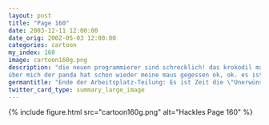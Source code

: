 ```yaml
---
layout: post
title: "Page 160"
date: 2003-12-11 12:00:00
date_orig: 2002-05-03 12:00:00
categories: cartoon
my_index: 160
image: cartoon160g.png
description: "die neuen programmierer sind schrecklich! das krokodil macht überhaupt nichts und lacht
über mich der panda hat schon wieder meine maus gegessen ok, ok. es ist klar dass diese leute uns nicht helfen. morgen früh werde ich sie als erste mit dem flugzeug zurückschicken hurra wer zum teufel seid ihr jungs Hackles Boss Dog Preston Katrina Vittles"
germantitle: "Ende der Arbeitsplatz-Teilung: Es ist Zeit die \"Unerwünschten\" zurück zu schicken"
twitter_card_type: summary_large_image
---
```


{% include figure.html src="cartoon160g.png" alt="Hackles Page 160"  %}
